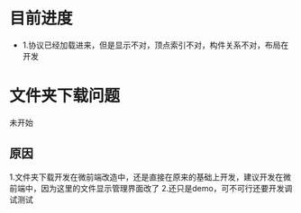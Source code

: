 
# 目前进度
* 1.协议已经加载进来，但是显示不对，顶点索引不对，构件关系不对，布局在开发

# 文件夹下载问题
未开始

## 原因
1.文件夹下载开发在微前端改造中，还是直接在原来的基础上开发，建议开发在微前端中，因为这里的文件显示管理界面改了
2.还只是demo，可不可行还要开发调试测试

